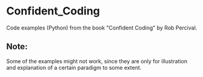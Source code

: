 # Confident_Coding
Code examples (Python) from the book "Confident Coding" by Rob Percival.

## Note:
Some of the examples might not work, since they are only for illustration and explanation of a certain paradigm to some extent.
